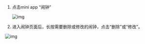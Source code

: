 1.  点击mini app “闹钟”
    
    ![img](http://images.qicheke.com/FlbLKASd1pDysOpMLnld_gpGN5Ly)
    
2.  进入闹钟页面后，长按需要删除或修改的闹钟，点击“删除”或“修改”。
    

![img](http://images.qicheke.com/FmJBpTdS0p8THqyWY5caArg-s37B)